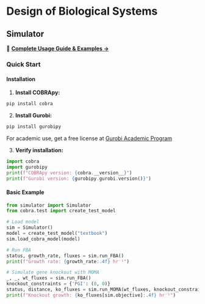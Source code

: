 # Design of Biological Systems

## Simulator

📖 **[Complete Usage Guide & Examples →](USAGE.md)**

### Quick Start

#### Installation

1. **Install COBRApy:**
```bash
pip install cobra
```

2. **Install Gurobi:**
```bash
pip install gurobipy
```

For academic use, get a free license at [Gurobi Academic Program](https://www.gurobi.com/academia/academic-program-and-licenses/)

3. **Verify installation:**
```python
import cobra
import gurobipy
print(f"COBRApy version: {cobra.__version__}")
print(f"Gurobi version: {gurobipy.gurobi.version()}")
```

#### Basic Example

```python
from simulator import Simulator
from cobra.test import create_test_model

# Load model
sim = Simulator()
model = create_test_model("textbook")
sim.load_cobra_model(model)

# Run FBA
status, growth_rate, fluxes = sim.run_FBA()
print(f"Growth rate: {growth_rate:.4f} hr⁻¹")

# Simulate gene knockout with MOMA
_, _, wt_fluxes = sim.run_FBA()
knockout_constraints = {'PGI': (0, 0)}
status, distance, ko_fluxes = sim.run_MOMA(wt_fluxes, knockout_constraints)
print(f"Knockout growth: {ko_fluxes[sim.objective]:.4f} hr⁻¹")
```
